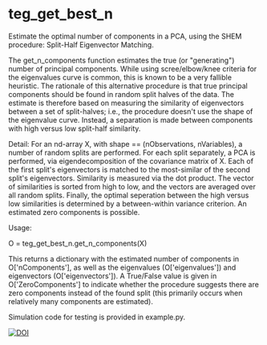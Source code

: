 # teg_get_best_n
Estimate the optimal number of components in a PCA, using the SHEM procedure: Split-Half Eigenvector Matching.

The get_n_components function estimates the true (or "generating") number of principal components. While using scree/elbow/knee criteria for the eigenvalues curve is common, this is known to be a very fallible heuristic. The rationale of this alternative procedure is that true principal components should be found in random split halves of the data. The estimate is therefore based on measuring the similarity of eigenvectors between a set of split-halves; i.e., the procedure doesn't use the shape of the eigenvalue curve. Instead, a separation is made between components with high versus low split-half similarity.

Detail: For an nd-array X, with shape == (nObservations, nVariables), a number of random splits are performed. For each split separately, a PCA is performed, via eigendecomposition of the covariance matrix of X. Each of the first split's eigenvectors is matched to the most-similar of the second split's eigenvectors. Similarity is measured via the dot product. The vector of similarities is sorted from high to low, and the vectors are averaged over all random splits. Finally, the optimal seperation between the high versus low similarities is determined by a between-within variance criterion. An estimated zero components is possible.

Usage:

O = teg_get_best_n.get_n_components(X)

This returns a dictionary with the estimated number of components in O['nComponents'], as well as the eigenvalues (O['eigenvalues']) and eigenvectors (O['eigenvectors']). A True/False value is given in O['ZeroComponents'] to indicate whether the procedure suggests there are zero components instead of the found split (this primarily occurs when relatively many components are estimated).

Simulation code for testing is provided in example.py.

[![DOI](https://zenodo.org/badge/621991078.svg)](https://zenodo.org/badge/latestdoi/621991078)
